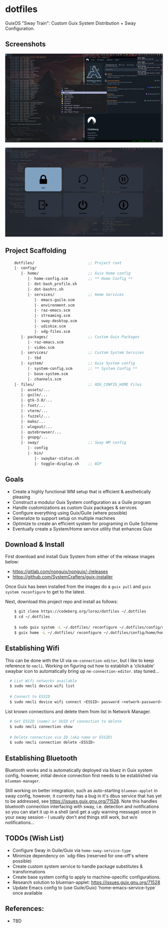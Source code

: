 # dotfiles

GuixOS "Sway Train": Custom Guix System Distribution + Sway Configuration.


## Screenshots

![View 1](files/assets/screenshots/guix-sway-exhibit-1__2024-11-24.png)

![View 2](files/assets/screenshots/guix-sway-exhibit-2__2024-11-24.png)


## Project Scaffolding

```scm
    dotfiles/                        ;; Project root
    |- config/
       |- home/                      ;; Guix Home config
          |- home-config.scm         ;; ** Home Config **
          |- dot-bash_profile.sh               
          |- dot-bashrc.sh
          |- services/               ;; Home Services
             |- emacs-guile.scm
             |- environment.scm
             |- raz-emacs.scm
             |- streaming.scm
             |- sway-desktop.scm
             |- udiskie.scm
             |- xdg-files.scm
       |- packages/                  ;; Custom Guix Packages
          |- raz-emacs.scm
          |- video.scm
       |- services/                  ;; Custom System Services
          |- tbd
       |- system/                    ;; Guix System config
          |- system-config.scm       ;; ** System Config **
          |- base-system.scm
          |- channels.scm
    |- files/                        ;; XDG_CONFIG_HOME Files
       |- assets/...
       |- guile/...
       |- gtk-3.0/...
       |- foot/...
       |- vterm/...
       |- fuzzel/...
       |- mako/...
       |- wlogout/...
       |- qutebrowser/...
       |- gnupg/...    
       |- sway/                      ;; Sway WM config
          |- config
          |- bin/
             |- swaybar-status.sh
             |- toggle-display.sh    ;; WIP
```


## Goals

 - Create a highly functional WM setup that is efficient & aesthetically pleasing 
 - Construct a modulur Guix System configuration as a Guile program
 - Handle customizations as custom Guix packages & services
 - Configure everything using Guix/Guile (where possible)
 - Generalize to support setup on multiple machines
 - Optimize to create an efficient system for programing in Guile Scheme
 - Eventually create a System/Home service utility that enhances Guix   


## Download & Install

First download and install Guix System from either of the release images below:
    
 - https://gitlab.com/nonguix/nonguix/-/releases
 - https://github.com/SystemCrafters/guix-installer

Once Guix has been installed from the images do a `guix pull` and `guix system reconfigure`
to get to the latest.

Next, download this project repo and install as follows:

```bash
    $ git clone https://codeberg.org/loraz/dotfiles ~/.dotfiles
    $ cd ~/.dotfiles

    $ sudo guix system -L ~/.dotfiles/ reconfigure ~/.dotfiles/config/system/system-config.scm
    $ guix home -L ~/.dotfiles/ reconfigure ~/.dotfiles/config/home/home-config.scm
```


## Establishing Wifi

This can be done with the UI via `nm-connection-editor`, but I like to keep reference to `nmcli`.
Working on figuring out how to establish a 'clickable' swaybar icon to automatically bring up
`nm-connection-editor`.
stay tuned...

```bash
  # List Wifi networks available
  $ sudo nmcli device wifi list

  # Connect to ESSID
  $ sudo nmcli device wifi connect <ESSID> password <network-password>
```

List known connections and delete them from list in Network Manager.

```bash
  # Get ESSID (name) or UUID of connection to delete
  $ sudo nmcli connection show

  # Delete connection via ID (aka name or ESSID)
  $ sudo nmcli connection delete <ESSID>
```


## Establishing Bluetooth

Bluetooth works and is automatically deployed via bluez in Guix system config, however, initial
device connection first needs to be established via `blueman-manager`.

Still working on better integration, such as auto-starting `blueman-applet` in sway config, however, it
currently has a bug in it's dbus service that has yet to be addressed, see
https://issues.guix.gnu.org/71528. Note this handles bluetooth connection interfacing with sway, i.e.
detection and notifications so you can start it up in a shell (and get a ugly warning message) once
in your sway session - I usually don't and things still work, but w/o notifications...

## TODOs (Wish List)

 - Configure Sway in Guile/Guix via `home-sway-service-type`
 - Minimize dependency on `xdg-files (reserved for one-off's where possible)
 - Create custom system service to handle package substitutes & transformations
 - Create base system config to apply to machine-specific configurations. 
 - Research solution to blueman-applet: https://issues.guix.gnu.org/71528
 - Update Emacs config to (use Guile/Guix) 'home-emacs-service-type` once available

   
## References:

  - TBD
